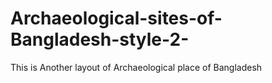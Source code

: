 # Archaeological-sites-of-Bangladesh-style-2-
This is Another layout of Archaeological place of Bangladesh
